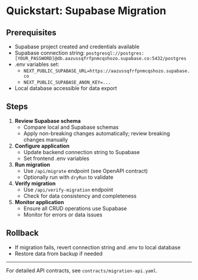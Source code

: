 # Quickstart: Supabase Migration

## Prerequisites

- Supabase project created and credentials available
- Supabase connection string:
  `postgresql://postgres:[YOUR_PASSWORD]@db.aazussqfrfpnmcqshozo.supabase.co:5432/postgres`
- .env variables set:
  - `NEXT_PUBLIC_SUPABASE_URL=https://aazussqfrfpnmcqshozo.supabase.co`
  - `NEXT_PUBLIC_SUPABASE_ANON_KEY=...`
- Local database accessible for data export

## Steps

1. **Review Supabase schema**
   - Compare local and Supabase schemas
   - Apply non-breaking changes automatically; review breaking changes manually
2. **Configure application**
   - Update backend connection string to Supabase
   - Set frontend .env variables
3. **Run migration**
   - Use `/api/migrate` endpoint (see OpenAPI contract)
   - Optionally run with `dryRun` to validate
4. **Verify migration**
   - Use `/api/verify-migration` endpoint
   - Check for data consistency and completeness
5. **Monitor application**
   - Ensure all CRUD operations use Supabase
   - Monitor for errors or data issues

## Rollback

- If migration fails, revert connection string and .env to local database
- Restore data from backup if needed

---

For detailed API contracts, see `contracts/migration-api.yaml`.
